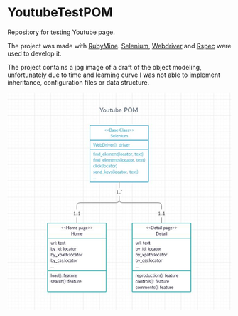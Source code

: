# YoutubeTestPOM
Repository for testing Youtube page.

The project was made with [RubyMine](https://www.jetbrains.com/es-es/ruby/). 
[Selenium](https://rubygems.org/gems/selenium-webdriver/versions/2.53.4?locale=es), [Webdriver](https://chromedriver.chromium.org/downloads) and [Rspec](https://rspec.info/) were used to develop it.

The project contains a jpg image of a draft of the object modeling, unfortunately due to time and learning curve I was not able to implement inheritance, configuration files or data structure. 

![POM draft](/Test1/POM.jpg)

